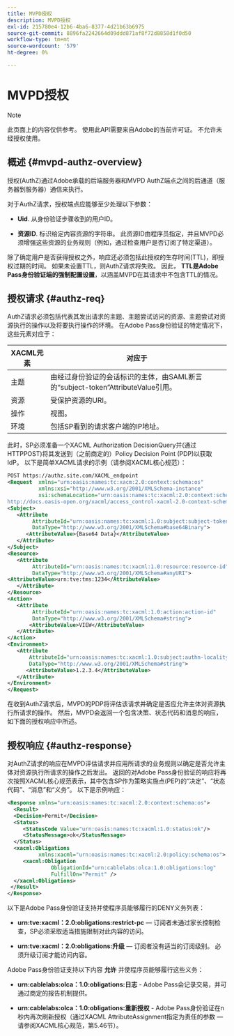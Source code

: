 ```yaml
---
title: MVPD授权
description: MVPD授权
exl-id: 215780e4-12b6-4ba6-8377-4d21b63b6975
source-git-commit: 8896fa2242664d09ddd871af8f72d8858d1f0d50
workflow-type: tm+mt
source-wordcount: '579'
ht-degree: 0%

---
```


# MVPD授权

>[!NOTE]
>
>此页面上的内容仅供参考。 使用此API需要来自Adobe的当前许可证。 不允许未经授权使用。

## 概述 {#mvpd-authz-overview}

授权(AuthZ)通过Adobe承载的后端服务器和MVPD AuthZ端点之间的后通道（服务器到服务器）通信来执行。

对于AuthZ请求，授权端点应能够至少处理以下参数：

* **Uid**. 从身份验证步骤收到的用户ID。

* **资源ID**. 标识给定内容资源的字符串。 此资源ID由程序员指定，并且MVPD必须增强这些资源的业务规则（例如，通过检查用户是否订阅了特定渠道）。

除了确定用户是否获得授权之外，响应还必须包括此授权的生存时间(TTL)，即授权过期的时间。 如果未设置TTL，则AuthZ请求将失败。  因此， **TTL是Adobe Pass身份验证端的强制配置设置**，以涵盖MVPD在其请求中不包含TTL的情况。

## 授权请求 {#authz-req}

AuthZ请求必须包括代表其发出请求的主题、主题尝试访问的资源、主题尝试对资源执行的操作以及将要执行操作的环境。 在Adobe Pass身份验证的特定情况下，这些元素对应于：

| XACML元素 | 对应于 |
|---------------|--------------------------------------------------------------------------------------------------------------------------------|
| 主题 | 由经过身份验证的会话标识的主体，由SAML断言的“subject-token”AttributeValue引用。 |
| 资源 | 受保护资源的URI。 |
| 操作 | 视图。 |
| 环境 | 包括SP看到的请求客户端的IP地址。 |



此时，SP必须准备一个XACML Authorization DecisionQuery并(通过HTTPPOST)将其发送到（之前商定的）Policy Decision Point (PDP)以获取IdP。 以下是简单XACML请求的示例（请参阅XACML核心规范）：

```XML
POST https://authz.site.com/XACML_endpoint
<Request  xmlns="urn:oasis:names:tc:xacm:2.0:context:schema:os"
          xmlns:xsi="http://www.w3.org/2001/XMLSchema-instance"
          xsi:schemaLocation="urn:oasis:names:tc:xacml:2.0:context:schema:os
http://docs.oasis-open.org/xacml/access_control-xacml-2.0-context-schema-os.xsd">
<Subject>
   <Attribute
        AttributeId="urn:oasis:names:tc:xacml:1.0:subject:subject-token"
        DataType="http://www.w3.org/2001/XMLSchema#base64Binary">
      <AttributeValue>{Base64 Data}</AttributeValue>
   </Attribute>
</Subject>
<Resource>
   <Attribute
        AttributeId="urn:oasis:names:tc:xacml:1.0:resource:resource-id"
        DataType="http://www.w3.org/2001/XMLSchema#anyURI">
<AttributeValue>urn:tve:tms:1234</AttributeValue>
   </Attribute>
</Resource>
<Action>
   <Attribute
        AttributeId="urn:oasis:names:tc:xacml:1.0:action:action-id"
        DataType="http://www.w3.org/2001/XMLSchema#string">
       <AttributeValue>VIEW</AttributeValue>
   </Attribute>
</Action>
<Environment>
   <Attribute
       AttributeId="urn:oasis:names:tc:xacml:1.0:subject:authn-locality:ip-address"
       DataType="http://www.w3.org/2001/XMLSchema#string">
      <AttributeValue>1.2.3.4</AttributeValue>
   </Attribute>
</Environment>
</Request>
```


在收到AuthZ请求后，MVPD的PDP将评估该请求并确定是否应允许主体对资源执行所请求的操作。 然后，MVPD会返回一个包含决策、状态代码和消息的响应，如下面的授权响应中所述。

## 授权响应 {#authz-response}

对AuthZ请求的响应在MVPD评估请求并应用所请求的业务规则以确定是否允许主体对资源执行所请求的操作之后发出。 返回的对Adobe Pass身份验证的响应将再次按照XACML核心规范表示，其中包含SP作为策略实施点(PEP)的“决定”、“状态代码”、“消息”和“义务”。 以下是示例响应：

```XML
<Response xmlns="urn:oasis:names:tc:xacml:2.0:context:schema:os">
  <Result>
  <Decision>Permit</Decision>
  <Status>
     <StatusCode Value="urn:oasis:names:tc:xacml:1.0:status:ok"/>
     <StatusMessage>ok</StatusMessage>
  </Status>
  <xacml:Obligations     
          xmlns:xacml="urn:oasis:names:tc:xacml:2.0:policy:schema:os">
     <xacml:Obligation    
              ObligationId="urn:cablelabs:olca:1.0:obligations:log"
              FulfillOn="Permit" />
  </xacml:Obligations>
 </Result>
</Response>
```

以下是Adobe Pass身份验证支持并使程序员能够履行的DENY义务列表：

* **urn:tve:xacml：2.0:obligations:restrict-pc**  — 订阅者未通过家长控制检查，SP必须采取适当措施限制对此内容的访问。

* **urn:tve:xacml：2.0:obligations:升级**  — 订阅者没有适当的订阅级别。  必须升级订阅才能访问内容。

Adobe Pass身份验证支持以下内容 **允许** 并使程序员能够履行这些义务：

* **urn:cablelabs:olca：1.0:obligations:日志** - Adobe Pass会记录交易，并可通过商定的报告机制提供。

* **urn:cablelabs:olca：1.0:obligations:重新授权** - Adobe Pass身份验证在n秒内再次刷新授权（通过XACML AttributeAssignment指定为责任的参数 — 请参阅XACML核心规范，第5.46节）。

<!--
>![RelatedInformation]
>* [Preflight Authorization](/help/authentication/preflight-authz.md)
>* [Authentication](/help/authentication/authn-usecase.md)
-->
